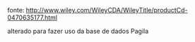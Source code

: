 fonte: http://www.wiley.com/WileyCDA/WileyTitle/productCd-0470635177.html

alterado para fazer uso da base de dados Pagila